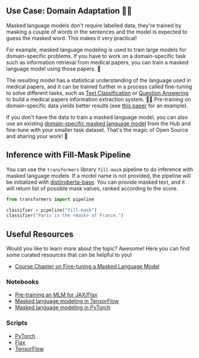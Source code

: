 ## Use Case: Domain Adaptation 👩‍⚕️
Masked language models don't require labelled data, they're trained by masking a couple of words in the sentences and the model is expected to guess the masked word. This makes it very practical!

For example, masked language modeling is used to train large models for domain-specific problems. If you have to work on a domain-specific task such as information retrieval from medical papers, you can train a masked language model using those papers. 📄

The resulting model has a statistical understanding of the language used in medical papers, and it can be trained further in a process called fine-tuning to solve different tasks, such as [Text Classification](/tasks/text-classification) or [Question Answering](/tasks/question-answering) to build a medical papers information extraction system. 👩‍⚕️ Pre-training on domain-specific data yields better results (see [this paper](https://arxiv.org/abs/2007.15779) for an example).

If you don't have the data to train a masked language model, you can also use an existing [domain-specific masked language model](https://huggingface.co/microsoft/BiomedNLP-PubMedBERT-base-uncased-abstract-fulltext) from the Hub and fine-tune with your smaller task dataset. That's the magic of Open Source and sharing your work! 🎉

## Inference with Fill-Mask Pipeline
You can use the `transformers` library `fill-mask` pipeline to do inference with masked language models. If a model name is not provided, the pipeline will be initialized with [distilroberta-base](/distilroberta-base). You can provide masked text, and it will return list of possible mask values, ranked according to the score.

```python
from transformers import pipeline

classifier = pipeline("fill-mask")
classifier("Paris is the <mask> of France.")
```

## Useful Resources

Would you like to learn more about the topic? Awesome! Here you can find some curated resources that can be helpful to you!

- [Course Chapter on Fine-tuning a Masked Language Model](https://huggingface.co/course/chapter7/3?fw=pt)

### Notebooks
- [Pre-training an MLM for JAX/Flax](https://github.com/huggingface/notebooks/blob/master/examples/masked_language_modeling_flax.ipynb)
- [Masked language modeling in TensorFlow](https://github.com/huggingface/notebooks/blob/master/examples/language_modeling-tf.ipynb)
- [Masked language modeling in PyTorch](https://github.com/huggingface/notebooks/blob/master/examples/language_modeling.ipynb)

### Scripts
- [PyTorch](https://github.com/huggingface/transformers/tree/master/examples/pytorch/language-modeling)
- [Flax](https://github.com/huggingface/transformers/tree/master/examples/flax/language-modeling)
- [TensorFlow](https://github.com/huggingface/transformers/tree/master/examples/tensorflow/language-modeling)